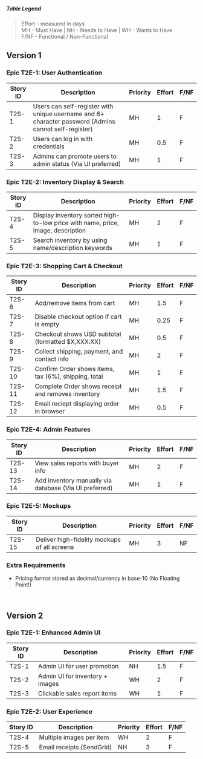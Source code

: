 ##### Table Legend
> Effort - measured in days\
> MH - Must Have | NH - Needs to Have | WH - Wants to Have\
> F/NF - Functional / Non-Functional



## **Version 1**
####

### Epic T2E-1: User Authentication

| Story ID | Description | Priority | Effort | F/NF |
|----------|-------------|----------|--------|------|
| T2S-1 | Users can self-register with unique username and 6+ character password (Admins cannot self-register) | MH | 1 | F |
| T2S-2 | Users can log in with credentials | MH | 0.5 | F |
| T2S-3 | Admins can promote users to admin status (Via UI preferred) | MH | 1 | F |

### Epic T2E-2: Inventory Display & Search

| Story ID | Description | Priority | Effort | F/NF |
|----------|-------------|----------|--------|------|
| T2S-4 | Display inventory sorted high-to-low price with name, price, image, description | MH | 2 | F |
| T2S-5 | Search inventory by using name/description keywords | MH | 1 | F |

### Epic T2E-3: Shopping Cart & Checkout

| Story ID | Description | Priority | Effort | F/NF |
|----------|-------------|----------|--------|------|
| T2S-6 | Add/remove items from cart | MH | 1.5 | F |
| T2S-7 | Disable checkout option if cart is empty | MH | 0.25 | F |
| T2S-8 | Checkout shows USD subtotal (formatted $X,XXX.XX) | MH | 0.5 | F |
| T2S-9 | Collect shipping, payment, and contact info | MH | 2 | F |
| T2S-10 | Confirm Order shows items, tax (6%), shipping, total | MH | 1 | F |
| T2S-11 | Complete Order shows receipt and removes inventory | MH | 1.5 | F |
| T2S-12 | Email reciept displaying order in browser | MH | 0.5 | F |

### Epic T2E-4: Admin Features

| Story ID | Description | Priority | Effort | F/NF |
|----------|-------------|----------|--------|------|
| T2S-13 | View sales reports with buyer info | MH | 2 | F |
| T2S-14 | Add inventory manually via database (Via UI preferred) | MH | 1 | F |

### Epic T2E-5: Mockups

| Story ID | Description | Priority | Effort | F/NF |
|----------|-------------|----------|--------|------|
| T2S-15 | Deliver high-fidelity mockups of all screens | MH | 3 | NF |

### Extra Requirements
- Pricing format stored as decimal/currency in base-10 (No Floating Point!)


<br />

## **Version 2** 
####

### Epic T2E-1: Enhanced Admin UI

| Story ID | Description | Priority | Effort | F/NF |
|----------|-------------|----------|--------|------|
| T2S-1 | Admin UI for user promotion | NH | 1.5 | F |
| T2S-2 | Admin UI for inventory + images | WH | 2 | F |
| T2S-3 | Clickable sales report items | WH | 1 | F |

### Epic T2E-2: User Experience

| Story ID | Description | Priority | Effort | F/NF |
|----------|-------------|----------|--------|------|
| T2S-4 | Multiple images per item | WH | 2 | F |
| T2S-5 | Email receipts (SendGrid) | NH | 3 | F |


